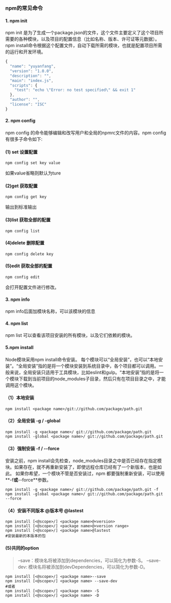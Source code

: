 ### npm的常见命令  
#### 1. npm init  
npm init 是为了生成一个package.json的文件，这个文件主要定义了这个项目所需要的各种模块，以及项目的配置信息（比如名称、版本、许可证等元数据）。npm install命令根据这个配置文件，自动下载所需的模块，也就是配置项目所需的运行和开发环境。  
``` js
{
  "name": "yuyanfang",
  "version": "1.0.0",
  "description": "",
  "main": "index.js",
  "scripts": {
    "test": "echo \"Error: no test specified\" && exit 1"
  },
  "author": "",
  "license": "ISC"
}
```
#### 2. npm config
npm config 的命令能够编辑和改写用户和全局的npmrc文件的内容。npm config有很多子命令如下:
#### (1) set 设置配置
```
npm config set key value
```
如果value省略则默认为ture
#### (2)get 获取配置
```
npm config get key 
```
输出到标准输出
#### (3)list 获取全部的配置
```
npm config list
```
#### (4)delete 删除配置
```
npm config delete key
```
#### (5)edit 获取全部的配置
```
npm config edit 
```
会打开配置文件进行修改。
#### 3. npm info 
npm info后面加模块名称，可以该模块的信息
#### 4. npm list
npm list 可以查看该项目安装的所有模块，以及它们依赖的模块。
#### 5.npm install
Node模块采用npm install命令安装。
每个模块可以“全局安装”，也可以“本地安装”。“全局安装”指的是将一个模块安装到系统目录中，各个项目都可以调用。一般来说，全局安装只适用于工具模块，比如eslint和gulp。“本地安装”指的是将一个模块下载到当前项目的node_modules子目录，然后只有在项目目录之中，才能调用这个模块。
#### （1）本地安装
```node
npm install <package name>/git://github.com/package/path.git
```
#### （2）全局安装 -g / -global
```node
npm install -g <package name>/ git://github.com/package/path.git
npm install -global <package name>/ git://github.com/package/path.git
```
#### （3）强制安装 -f / --force
安装之前，npm install会先检查，node_modules目录之中是否已经存在指定模块。如果存在，就不再重新安装了，即使远程仓库已经有了一个新版本，也是如此。
如果你希望，一个模块不管是否安装过，npm 都要强制重新安装，可以使用**-f**或**--force**参数。
```
npm install -g <package name>/ git://github.com/package/path.git -f
npm install -global <package name>/ git://github.com/package/path.git --force
```
#### （4）安装不同版本 @版本号 @lastest
```
npm install [<@scope>/] <package name>@<version>
npm install [<@scope>/] <package name>@<version range>
npm install [<@scope>/] <package name>@lastest
#安装最新的本版本的包
```
#### (5)共同的option
> –save：模块名将被添加到dependencies，可以简化为参数-S。
> –save-dev: 模块名将被添加到devDependencies，可以简化为参数-D。
```
npm install [<@scope>/] <package name>--save
npm install [<@scope>/] <package name> --save-dev
#或者
npm install [<@scope>/] <package name> -S
npm install [<@scope>/] <package name> -D
```








